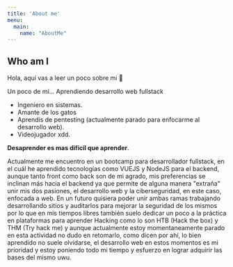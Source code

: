 ```yaml
---
title: 'About me'
menu:
  main:
    name: "AboutMe"
---
```


## Who am I

Hola, aquí vas a leer un poco sobre mi 🤖

Un poco de mí... Aprendiendo desarrollo web fullstack

- Ingeniero en sistemas.
- Amante de los gatos
- Aprendis de pentesting (actualmente parado para enfocarme al desarrollo web).
- Videojugador xdd. 

**Desaprender es mas dificil que aprender**.

Actualmente me encuentro en un bootcamp para desarrollador fullstack, en el cuál he aprendido tecnologías como VUEJS y
NodeJS para el backend, aunque tanto front como back son de mi agrado, mis preferencias se inclinan más hacia el backend
ya que permite de alguna manera "extraña" unir mis dos pasiones, el desarrollo web y la ciberseguridad, en este caso, enfocada a web.
  En un futuro quisiera poder unir ambas ramas trabajando desarrollando sitios y auditarlos para mejorar la seguridad de los mismos por lo 
que en mis tiempos libres también suelo dedicar un poco a la práctica en plataformas para aprender Hacking como lo son HTB (Hack the box)
y THM (Try hack me) y aunque actualmente estoy momentaneamente parado en esta actividad no dudo en retomarlo, como dicen por ahí, lo bien aprendido no suele olvidarse, el desarrollo web en estos momentos es mi prioridad y estoy poniendo todo mi tiempo y esfuerzo en lograr adquirir las bases del mismo uwu.




